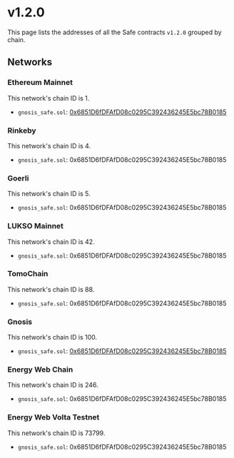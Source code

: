 # v1.2.0

This page lists the addresses of all the Safe contracts `v1.2.0` grouped by chain.

## Networks

### Ethereum Mainnet

This network's chain ID is 1.

- `gnosis_safe.sol`: [0x6851D6fDFAfD08c0295C392436245E5bc78B0185](https://etherscan.io/address/0x6851D6fDFAfD08c0295C392436245E5bc78B0185)


### Rinkeby

This network's chain ID is 4.

- `gnosis_safe.sol`: 0x6851D6fDFAfD08c0295C392436245E5bc78B0185


### Goerli

This network's chain ID is 5.

- `gnosis_safe.sol`: 0x6851D6fDFAfD08c0295C392436245E5bc78B0185


### LUKSO Mainnet

This network's chain ID is 42.

- `gnosis_safe.sol`: 0x6851D6fDFAfD08c0295C392436245E5bc78B0185


### TomoChain

This network's chain ID is 88.

- `gnosis_safe.sol`: 0x6851D6fDFAfD08c0295C392436245E5bc78B0185


### Gnosis

This network's chain ID is 100.

- `gnosis_safe.sol`: [0x6851D6fDFAfD08c0295C392436245E5bc78B0185](https://gnosisscan.io/address/0x6851D6fDFAfD08c0295C392436245E5bc78B0185)


### Energy Web Chain

This network's chain ID is 246.

- `gnosis_safe.sol`: 0x6851D6fDFAfD08c0295C392436245E5bc78B0185


### Energy Web Volta Testnet

This network's chain ID is 73799.

- `gnosis_safe.sol`: 0x6851D6fDFAfD08c0295C392436245E5bc78B0185


    